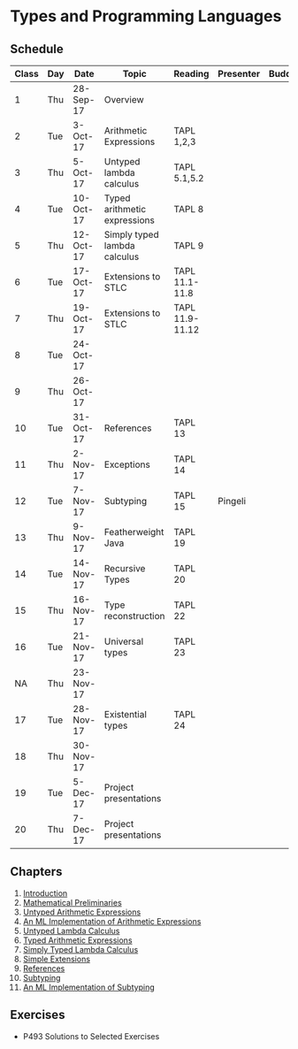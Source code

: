 # Types and Programming Languages

## Schedule

Class | Day | Date | Topic | Reading | Presenter | Buddy |  
-- | -- | -- | -- | -- | -- | -- | --
1 | Thu | 28-Sep-17 | Overview |   |   |   |  
2 | Tue | 3-Oct-17 | Arithmetic Expressions | TAPL 1,2,3 |   |   |  
3 | Thu | 5-Oct-17 | Untyped lambda calculus | TAPL 5.1,5.2 |   |   |  
4 | Tue | 10-Oct-17 | Typed arithmetic expressions | TAPL 8 |  |  |  
5 | Thu | 12-Oct-17 | Simply typed lambda calculus | TAPL 9 |  |  |  
6 | Tue | 17-Oct-17 | Extensions to STLC | TAPL 11.1-11.8 |  |   |  
7 | Thu | 19-Oct-17 | Extensions to STLC | TAPL 11.9-11.12 |  |  |  
8 | Tue | 24-Oct-17 |   |   |   |   | Conference
9 | Thu | 26-Oct-17 |   |   |   |   | Conference
10 | Tue | 31-Oct-17 | References | TAPL 13 |  |   |  
11 | Thu | 2-Nov-17 | Exceptions | TAPL 14 |  |  |  
12 | Tue | 7-Nov-17 | Subtyping | TAPL 15 | Pingeli |   |  
13 | Thu | 9-Nov-17 | Featherweight Java | TAPL 19 |  |   |  
14 | Tue | 14-Nov-17 | Recursive Types | TAPL 20 |  |   |  
15 | Thu | 16-Nov-17 | Type reconstruction | TAPL 22 |   |   |  
16 | Tue | 21-Nov-17 | Universal types | TAPL 23 |   |   |  
NA | Thu | 23-Nov-17 |   |   |   |   |  
17 | Tue | 28-Nov-17 | Existential types | TAPL 24 |   |   |  
18 | Thu | 30-Nov-17 |   |   |   |   |  
19 | Tue | 5-Dec-17 | Project presentations |   |   |   |  
20 | Thu | 7-Dec-17 | Project presentations

## Chapters

1. [Introduction](01-introduction.md)
2. [Mathematical Preliminaries](02-math-preliminaries.md)
3. [Untyped Arithmetic Expressions](03-untyped-arithmetic-expressions.md)
4. [An ML Implementation of Arithmetic Expressions](04-ml-impl-arith-exp.md)
5. [Untyped Lambda Calculus](05-untyped-lambda-calculs.md)
8. [Typed Arithmetic Expressions](08-typed-arithmetic-expressions.md)
9. [Simply Typed Lambda Calculus](09-simply-typed-lambda-calculus.md)
11. [Simple Extensions](11-simple-extensions.md)
13. [References](13-references.md)
15. [Subtyping](15-subtyping.md)
17. [An ML Implementation of Subtyping](17-ml-impl-subtyping.md)

## Exercises

- P493 Solutions to Selected Exercises
